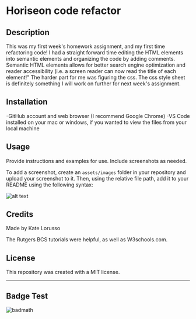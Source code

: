 # Horiseon code refactor

## Description

This was my first week's homework assignment, and my first time refactoring code!
I had a straight forward time editing the HTML elements into semantic elements and organizing the code by adding comments.
Semantic HTML elements allows for better search engine optimization and reader accessibility (i.e. a screen reader can now read the title of each element!"
The harder part for me was figuring the css. The css style sheet is definitely something I will work on further for next week's assignment.


## Installation

-GitHub account and web browser (I recommend Google Chrome)
-VS Code installed on your mac or windows, if you wanted to view the files from your local machine

## Usage

Provide instructions and examples for use. Include screenshots as needed.

To add a screenshot, create an `assets/images` folder in your repository and upload your screenshot to it. Then, using the relative file path, add it to your README using the following syntax:

![alt text](assets/images/screenshot.png)

## Credits

Made by Kate Lorusso

The Rutgers BCS tutorials were helpful, as well as W3schools.com.

## License

This repository was created with a MIT license.

---


## Badge Test

![badmath](https://img.shields.io/github/languages/top/nielsenjared/badmath)

